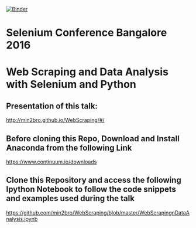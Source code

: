 [![Binder](https://mybinder.org/badge.svg)](https://mybinder.org/v2/gh/pleabargain/WebScraping/master)

# Selenium Conference Bangalore 2016

# Web Scraping and Data Analysis with Selenium and Python

## Presentation of this talk:

http://min2bro.github.io/WebScraping/#/

## Before cloning this Repo, Download and Install Anaconda from the following Link

https://www.continuum.io/downloads

## Clone this Repository and access the following Ipython Notebook to follow the code snippets and examples used during the talk

https://github.com/min2bro/WebScraping/blob/master/WebScrapingnDataAnalysis.ipynb
